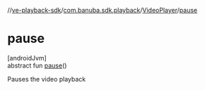//[ve-playback-sdk](../../../index.md)/[com.banuba.sdk.playback](../index.md)/[VideoPlayer](index.md)/[pause](pause.md)

# pause

[androidJvm]\
abstract fun [pause](pause.md)()

Pauses the video playback
